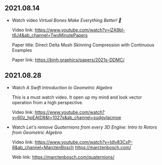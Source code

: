 2021.08.14
---

- Watch video *Virtual Bones Make Everything Better! 💪*

  Video link: <https://www.youtube.com/watch?v=iZA9bl-t6J4&ab_channel=TwoMinutePapers>

  Paper title: Direct Delta Mush Skinning Compression with Continuous Examples
  
  Paper link: <https://binh.graphics/papers/2021s-DDMC/>

2021.08.28
---
- Watch *A Swift Introduction to Geometric Algebra*

  This is a must watch video. It open up my mind and look vector operation from a high perspective.
  
  Video link: <https://www.youtube.com/watch?v=60z_hpEAtD8&t=1027s&ab_channel=sudgylacmoe>

- Watch *Let's remove Quaternions from every 3D Engine: Intro to Rotors from Geometric Algebra*
 
  Video link: <https://www.youtube.com/watch?v=Idlv83CxP-8&ab_channel=MarctenBosch>
 https://marctenbosch.com/
 
  Web link: https://marctenbosch.com/quaternions/